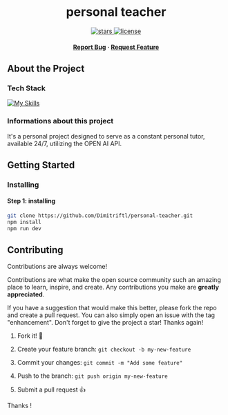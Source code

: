 <div align="center">
  
  <h1>personal teacher</h1>

  <p>
    <a href="https://github.com/Dimitriftl/personal-teacher/stargazers">
      <img src="https://img.shields.io/github/stars/Dimitriftl/personal-teacher" alt="stars" />
    </a>
    <a href="https://github.com/Dimitriftl/personal-teacher/blob/master/LICENSE">
      <img src="https://img.shields.io/github/license/Dimitriftl/personal-teacher.svg" alt="license" />
    </a>
  </p>

 <h4>
    <a href="https://github.com/Dimitriftl/personal-teacher/issues/">Report Bug</a>
    <span> · </span>
    <a href="https://github.com/Dimitriftl/personal-teacher/issues/">Request Feature</a>
  </h4>

</div>

## About the Project

### Tech Stack

[![My Skills](https://skillicons.dev/icons?i=react,ts,scss,vite)](https://skillicons.dev)

### Informations about this project

It's a personal project designed to serve as a constant personal tutor, available 24/7, utilizing the OPEN AI API.

## Getting Started

### Installing

#### Step 1: installing

```sh
git clone https://github.com/Dimitriftl/personal-teacher.git
npm install
npm run dev
```

## Contributing

Contributions are always welcome!

Contributions are what make the open source community such an amazing place to learn, inspire, and create. Any contributions you make are **greatly appreciated**.

If you have a suggestion that would make this better, please fork the repo and create a pull request. You can also simply open an issue with the tag "enhancement".
Don't forget to give the project a star! Thanks again!

1. Fork it! 🤙

2. Create your feature branch: `git checkout -b my-new-feature`

3. Commit your changes: `git commit -m "Add some feature"`

4. Push to the branch: `git push origin my-new-feature`

5. Submit a pull request 👍

Thanks !
